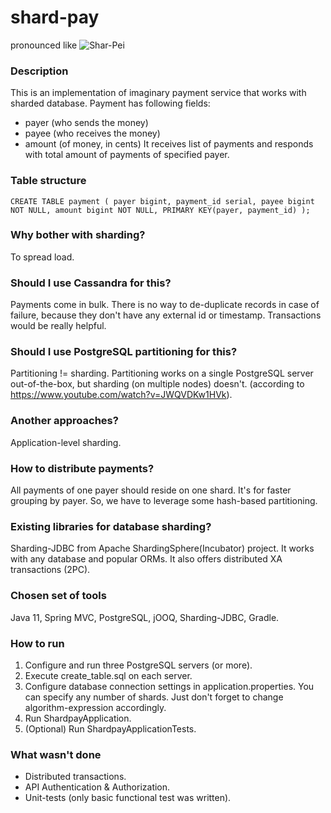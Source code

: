# shard-pay
pronounced like
![Shar-Pei](https://upload.wikimedia.org/wikipedia/commons/0/05/Adult_sharpei.jpg)

### Description
This is an implementation of imaginary payment service that works with sharded database. Payment has following fields:
* payer (who sends the money)
* payee (who receives the money)
* amount (of money, in cents)
It receives list of payments and responds with total amount of payments of specified payer.

### Table structure
`CREATE TABLE payment (
    payer bigint,
    payment_id serial,
    payee bigint NOT NULL,
    amount bigint NOT NULL,
    PRIMARY KEY(payer, payment_id)
);`

### Why bother with sharding?
To spread load.

### Should I use Cassandra for this?
Payments come in bulk. There is no way to de-duplicate records in case of failure, because they don't have any external id or timestamp. Transactions would be really helpful.

### Should I use PostgreSQL partitioning for this?
Partitioning != sharding. Partitioning works on a single PostgreSQL server out-of-the-box, but sharding (on multiple nodes) doesn't. (according to https://www.youtube.com/watch?v=JWQVDKw1HVk).

### Another approaches?
Application-level sharding.

### How to distribute payments?
All payments of one payer should reside on one shard. It's for faster grouping by payer. So, we have to leverage some hash-based partitioning.

### Existing libraries for database sharding?
Sharding-JDBC from Apache ShardingSphere(Incubator) project. It works with any database and popular ORMs. It also offers distributed XA transactions (2PC). 

### Chosen set of tools
Java 11, Spring MVC, PostgreSQL, jOOQ, Sharding-JDBC, Gradle.

### How to run
1. Configure and run three PostgreSQL servers (or more).
2. Execute create_table.sql on each server.
3. Configure database connection settings in application.properties. You can specify any number of shards. Just don't forget to change algorithm-expression accordingly.
4. Run ShardpayApplication.
5. (Optional) Run ShardpayApplicationTests.

### What wasn't done
* Distributed transactions.
* API Authentication & Authorization.
* Unit-tests (only basic functional test was written).
